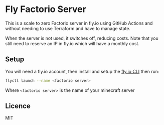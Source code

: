 # Fly Factorio Server

This is a scale to zero Factorio server in fly.io using GitHub Actions and without needing to use Terraform and have to manage state.

When the server is not used, it switches off, reducing costs. Note that you still need to reserve an IP in fly.io which will have a monthly cost.

## Setup

You will need a fly.io account, then install and setup the [fly.io CLI](https://fly.io/docs/flyctl/install/) then run:

```bash
flyctl launch --name <factorio server>
```

Where `<factorio server>` is the name of your minecraft server

## Licence

MIT
